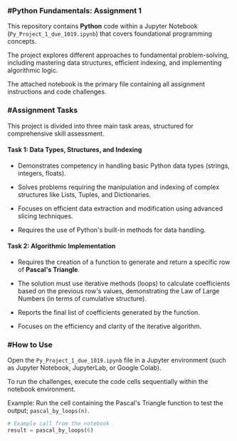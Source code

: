 ### #Python Fundamentals: Assignment 1

This repository contains **Python** code within a Jupyter Notebook (`Py_Project_1_due_1019.ipynb`) that covers foundational programming concepts.

The project explores different approaches to fundamental problem-solving, including mastering data structures, efficient indexing, and implementing algorithmic logic.

The attached notebook is the primary file containing all assignment instructions and code challenges.


### #Assignment Tasks

This project is divided into three main task areas, structured for comprehensive skill assessment.

#### Task 1: Data Types, Structures, and Indexing

- Demonstrates competency in handling basic Python data types (strings, integers, floats).

- Solves problems requiring the manipulation and indexing of complex structures like Lists, Tuples, and Dictionaries.

- Focuses on efficient data extraction and modification using advanced slicing techniques.

- Requires the use of Python's built-in methods for data handling.

#### Task 2: Algorithmic Implementation

- Requires the creation of a function to generate and return a specific row of **Pascal's Triangle**.

- The solution must use iterative methods (loops) to calculate coefficients based on the previous row's values, demonstrating the Law of Large Numbers (in terms of cumulative structure).

- Reports the final list of coefficients generated by the function.

- Focuses on the efficiency and clarity of the iterative algorithm.


### #How to Use

Open the `Py_Project_1_due_1019.ipynb` file in a Jupyter environment (such as Jupyter Notebook, JupyterLab, or Google Colab).

To run the challenges, execute the code cells sequentially within the notebook environment.

Example: Run the cell containing the Pascal's Triangle function to test the output; `pascal_by_loops(n)`.

```python
# Example call from the notebook
result = pascal_by_loops(6)
